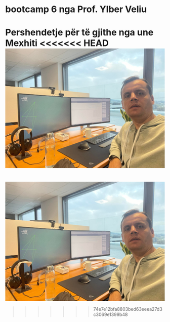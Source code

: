# bootcamp 6 nga Prof. Ylber Veliu
Pershendetje për të gjithe nga une Mexhiti
<<<<<<< HEAD
<br> <img src="https://github.com/MexhitSenje/bootcamp/blob/main/images/Mexhit.jpg" alt="Mexhit" title="Profili" />
=======
<br> <img src="https://github.com/MexhitSenje/bootcamp/blob/main/images/Mexhit.jpg" alt="Mexhit" title="Profili" />
>>>>>>> 74e7e12bfa8803bed63eeea27d3c3069e1399b48
